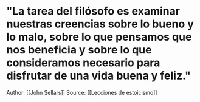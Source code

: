 # "La tarea del filósofo es examinar nuestras creencias sobre lo bueno y lo malo, sobre lo que pensamos que nos beneficia y sobre lo que consideramos necesario para disfrutar de una vida buena y feliz."

Author: [[John Sellars]]
Source: [[Lecciones de estoicismo]]
